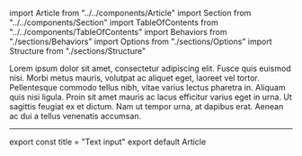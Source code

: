 import Article from "../../components/Article"
import Section from "../../components/Section"
import TableOfContents from "../../components/TableOfContents"
import Behaviors from "./sections/Behaviors"
import Options from "./sections/Options"
import Structure from "./sections/Structure"

Lorem ipsum dolor sit amet, consectetur adipiscing elit. Fusce
quis euismod nisi. Morbi metus mauris, volutpat ac aliquet eget,
laoreet vel tortor. Pellentesque commodo tellus nibh, vitae
varius lectus pharetra in. Aliquam quis nisi ligula. Proin sit
amet mauris ac lacus efficitur varius eget in urna. Ut sagittis
feugiat ex et dictum. Nam ut tempor urna, at dapibus erat.
Aenean ac dui a tellus venenatis accumsan.

***

<Section title="Table of contents">
    <TableOfContents />
</Section>
<Section title="Options">
  <Options />
</Section>
<Section title="Structure">
  <Structure />
</Section>
<Section title="Behaviors">
  <Behaviors />
</Section>

export const title = "Text input"
export default Article
